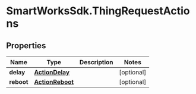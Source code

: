 # SmartWorksSdk.ThingRequestActions

## Properties

Name | Type | Description | Notes
------------ | ------------- | ------------- | -------------
**delay** | [**ActionDelay**](ActionDelay.md) |  | [optional] 
**reboot** | [**ActionReboot**](ActionReboot.md) |  | [optional] 


